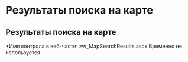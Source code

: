 ﻿---
description: 2.4.7
---
# Результаты поиска на карте
## Результаты поиска на карте
*Имя контрола в веб-части: zw_MapSearchResults.ascx
Временно не используется.
